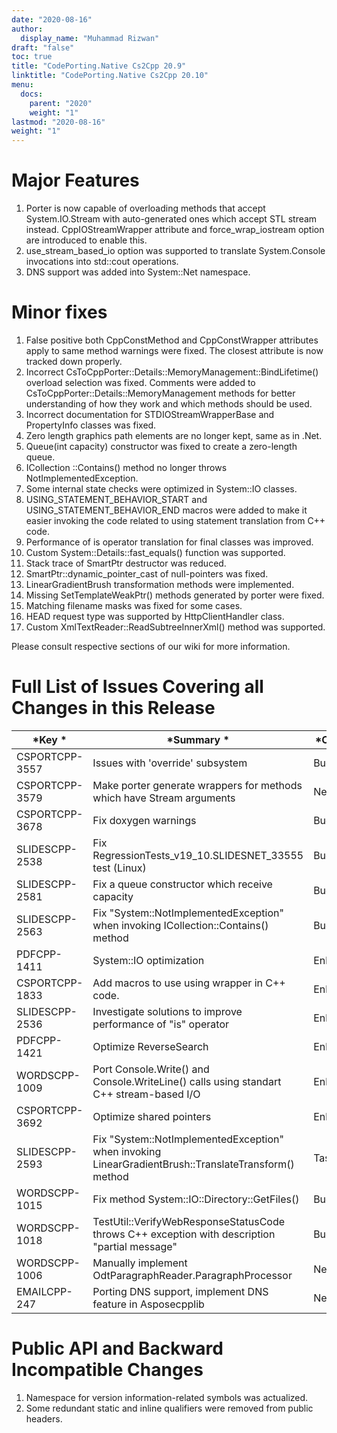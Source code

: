 ```yaml
---
date: "2020-08-16"
author:
  display_name: "Muhammad Rizwan"
draft: "false"
toc: true
title: "CodePorting.Native Cs2Cpp 20.9"
linktitle: "CodePorting.Native Cs2Cpp 20.10"
menu:
  docs:
    parent: "2020"
    weight: "1"
lastmod: "2020-08-16"
weight: "1"
---
```


# Major Features
1. Porter is now capable of overloading methods that accept System.IO.Stream with auto-generated ones which accept STL stream instead. CppIOStreamWrapper attribute and force\_wrap\_iostream option are introduced to enable this.
2. use\_stream\_based\_io option was supported to translate System.Console invocations into std::cout operations.
3. DNS support was added into System::Net namespace.

# Minor fixes
1. False positive both CppConstMethod and CppConstWrapper attributes apply to same method warnings were fixed. The closest attribute is now tracked down properly.
2. Incorrect CsToCppPorter::Details::MemoryManagement::BindLifetime() overload selection was fixed. Comments were added to CsToCppPorter::Details::MemoryManagement methods for better understanding of how they work and which methods should be used.
3. Incorrect documentation for STDIOStreamWrapperBase and PropertyInfo classes was fixed.
4. Zero length graphics path elements are no longer kept, same as in .Net.
5. Queue(int capacity) constructor was fixed to create a zero-length queue.
6. ICollection <T>::Contains() method no longer throws NotImplementedException.
7. Some internal state checks were optimized in System::IO classes.
8. USING\_STATEMENT\_BEHAVIOR\_START and USING\_STATEMENT\_BEHAVIOR\_END macros were added to make it easier invoking the code related to using statement translation from C++ code.
9. Performance of is operator translation for final classes was improved.
10. Custom System::Details::fast\_equals() function was supported.
11. Stack trace of SmartPtr destructor was reduced.
12. SmartPtr::dynamic\_pointer\_cast of null-pointers was fixed.
13. LinearGradientBrush transformation methods were implemented.
14. Missing SetTemplateWeakPtr() methods generated by porter were fixed.
15. Matching filename masks was fixed for some cases.
16. HEAD request type was supported by HttpClientHandler class.
17. Custom XmlTextReader::ReadSubtreeInnerXml() method was supported.

Please consult respective sections of our wiki for more information.

# Full List of Issues Covering all Changes in this Release

|   *Key * |   *Summary * |   *Category * |
| --- | --- | --- |
| CSPORTCPP-3557 | Issues with &#39;override&#39; subsystem | Bug |
| CSPORTCPP-3579 | Make porter generate wrappers for methods which have Stream arguments | New feature |
| CSPORTCPP-3678 | Fix doxygen warnings | Bug |
| SLIDESCPP-2538 | Fix RegressionTests\_v19\_10.SLIDESNET\_33555 test (Linux) | Bug |
| SLIDESCPP-2581 | Fix a queue constructor which receive capacity | Bug |
| SLIDESCPP-2563 | Fix &quot;System::NotImplementedException&quot; when invoking ICollection<T>::Contains() method | Bug 
| PDFCPP-1411 | System::IO optimization | Enhancement |
| CSPORTCPP-1833 | Add macros to use using wrapper in C++ code. | Enhancement |
| SLIDESCPP-2536 | Investigate solutions to improve performance of &quot;is&quot; operator | Enhancement |
| PDFCPP-1421 | Optimize ReverseSearch | Enhancement |
| WORDSCPP-1009 | Port Console.Write() and Console.WriteLine() calls using standart C++ stream-based I/O | Enhancement |
| CSPORTCPP-3692 | Optimize shared pointers | Enhancement |
| SLIDESCPP-2593 | Fix &quot;System::NotImplementedException&quot; when invoking LinearGradientBrush::TranslateTransform() method | Task |
| WORDSCPP-1015 | Fix method System::IO::Directory::GetFiles() | Bug |
| WORDSCPP-1018 | TestUtil::VerifyWebResponseStatusCode throws C++ exception with description &quot;partial message&quot; | Bug |
| WORDSCPP-1006 | Manually implement OdtParagraphReader.ParagraphProcessor | New feature |
| EMAILCPP-247 | Porting DNS support, implement DNS feature in Asposecpplib | New feature |

# Public API and Backward Incompatible Changes
1. Namespace for version information-related symbols was actualized.
2. Some redundant static and inline qualifiers were removed from public headers.
